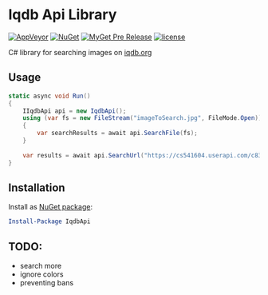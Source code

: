 # Iqdb Api Library

[![AppVeyor](https://img.shields.io/appveyor/ci/ImoutoChan/iqdbapi.svg?style=flat-square)](https://ci.appveyor.com/project/ImoutoChan/iqdbapi)
[![NuGet](https://img.shields.io/nuget/v/IqdbApi.svg?style=flat-square)](https://www.nuget.org/packages/IqdbApi/)
[![MyGet Pre Release](https://img.shields.io/myget/imoutochan/vpre/IqdbApi.svg?style=flat-square)](https://www.myget.org/feed/imoutochan/package/nuget/IqdbApi)
[![license](https://img.shields.io/github/license/ImoutoChan/IqdbApi.svg?style=flat-square)](https://github.com/ImoutoChan/IqdbApi)

C# library for searching images on [iqdb.org](https://iqdb.org)

## Usage

```C#
static async void Run()
{
    IIqdbApi api = new IqdbApi();
    using (var fs = new FileStream("imageToSearch.jpg", FileMode.Open))
    {
        var searchResults = await api.SearchFile(fs);
    }
    
    var results = await api.SearchUrl("https://cs541604.userapi.com/c836722/v836722677/342ba/JKnecCszdCM.jpg");
}
```

## Installation

Install as [NuGet package](https://www.nuget.org/packages/IqdbApi/):

```powershell
Install-Package IqdbApi
```

## TODO:

* search more
* ignore colors
* preventing bans
